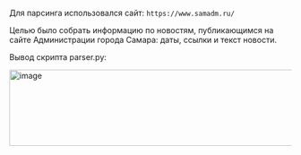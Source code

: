 Для парсинга использовался сайт: ```https://www.samadm.ru/```

Целью было собрать информацию по новостям, публикающимся на сайте Администрации города Самара: даты, ссылки и текст новости.

Вывод скрипта parser.py:

<img width="838" height="136" alt="image" src="https://github.com/user-attachments/assets/1e766917-57a1-4eca-959a-7ec78d20e161" />

